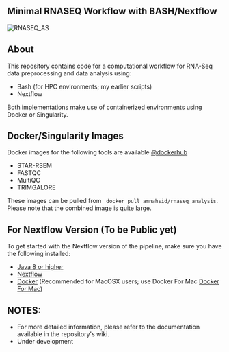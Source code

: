 ## Minimal RNASEQ Workflow with BASH/Nextflow 
![RNASEQ_AS](https://github.com/amnahsiddiqa/RNASEQ_processing/assets/28387956/79951381-598a-4f94-abe4-702981bdb106)

## About
This repository contains code for a computational workflow for RNA-Seq data preprocessing and data analysis using:
- Bash (for HPC environments; my earlier scripts)
- Nextflow
  
Both implementations make use of containerized environments using Docker or Singularity.

## Docker/Singularity Images
Docker images for the following tools are available [@dockerhub](https://hub.docker.com/u/amnahsid)
 - STAR-RSEM 
 - FASTQC
 - MultiQC 
 - TRIMGALORE
   
 These images can be pulled from ``` docker pull amnahsid/rnaseq_analysis```. Please note that the combined image is quite large.

## For Nextflow Version (To be Public yet)

To get started with the Nextflow version of the pipeline, make sure you have the following installed:

* [Java 8 or higher](http://www.oracle.com/technetwork/java/javase/downloads/index.html)
* [Nextflow](https://github.com/amnahsiddiqa/NGS_Pipelines/wiki/Install-and-Check-NEXTFLOW)
* [Docker](https://docs.docker.com/install/) (Recommended for MacOSX users; use Docker For Mac  [Docker For Mac](https://www.docker.com/docker-mac))




## NOTES:
- For more detailed information, please refer to the documentation available in the repository's wiki.
- Under development 




